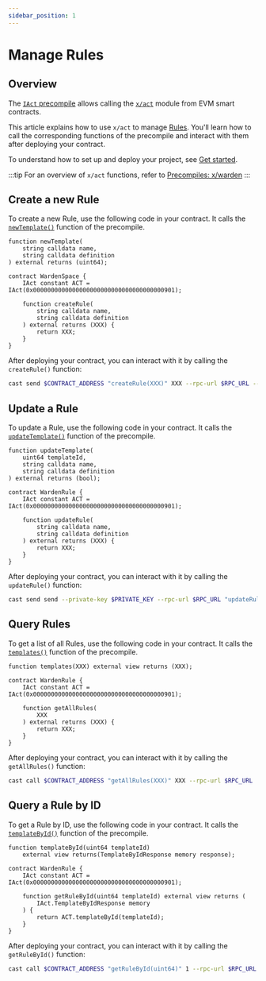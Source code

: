```yaml
---
sidebar_position: 1
---
```


# Manage Rules

## Overview

The [`IAct` precompile](https://github.com/warden-protocol/wardenprotocol/blob/main/precompiles/warden/IAct.sol) allows calling the [`x/act`](/learn/warden-protocol-modules/x-act) module from EVM smart contracts.

This article explains how to use `x/act` to manage [Rules](/learn/glossary#rule). You'll learn how to call the corresponding functions of the precompile and interact with them after deploying your contract.

To understand how to set up and deploy your project, see [Get started](../get-started.md).

:::tip
For an overview of `x/act` functions, refer to [Precompiles: x/warden](../../precompiles/x-act#rules)
:::

## Create a new Rule

To create a new Rule, use the following code in your contract. It calls the [`newTemplate()`](../../precompiles/x-warden#create-a-new-rule) function of the precompile.

```solidity
function newTemplate(
    string calldata name,
    string calldata definition
) external returns (uint64);

contract WardenSpace {
    IAct constant ACT = IAct(0x0000000000000000000000000000000000000901);

    function createRule(
        string calldata name,
        string calldata definition
    ) external returns (XXX) {
        return XXX;
    }
}
```

After deploying your contract, you can interact with it by calling the `createRule()` function:

```bash
cast send $CONTRACT_ADDRESS "createRule(XXX)" XXX --rpc-url $RPC_URL --private-key $PRIVATE_KEY
```

## Update a Rule

To update a Rule, use the following code in your contract. It calls the [`updateTemplate()`](../../precompiles/x-warden#update-a-rule) function of the precompile.

```solidity
function updateTemplate(
    uint64 templateId,
    string calldata name,
    string calldata definition
) external returns (bool);

contract WardenRule {
    IAct constant ACT = IAct(0x0000000000000000000000000000000000000901);

    function updateRule(
        string calldata name,
        string calldata definition
    ) external returns (XXX) {
        return XXX;
    }
}
```

After deploying your contract, you can interact with it by calling the `updateRule()` function:

```bash
cast send send --private-key $PRIVATE_KEY --rpc-url $RPC_URL "updateRule(XXX)" XXX
```

## Query Rules

To get a list of all Rules, use the following code in your contract. It calls the [`templates()`](../../precompiles/x-warden#query-rules) function of the precompile.

```solidity
function templates(XXX) external view returns (XXX);

contract WardenRule {
    IAct constant ACT = IAct(0x0000000000000000000000000000000000000901);

    function getAllRules(
        XXX
    ) external returns (XXX) {
        return XXX;
    }
}
```

After deploying your contract, you can interact with it by calling the `getAllRules()` function:

```bash
cast call $CONTRACT_ADDRESS "getAllRules(XXX)" XXX --rpc-url $RPC_URL
```

## Query a Rule by ID

To get a Rule by ID, use the following code in your contract. It calls the [`templateById()`](../../precompiles/x-warden#query-a-rule-by-id) function of the precompile.

```solidity
function templateById(uint64 templateId) 
    external view returns(TemplateByIdResponse memory response);     

contract WardenRule {
    IAct constant ACT = IAct(0x0000000000000000000000000000000000000901);

    function getRuleById(uint64 templateId) external view returns (
        IAct.TemplateByIdResponse memory
    ) {
        return ACT.templateById(templateId);
    }
}
```

After deploying your contract, you can interact with it by calling the `getRuleById()` function:

```bash
cast call $CONTRACT_ADDRESS "getRuleById(uint64)" 1 --rpc-url $RPC_URL
```
